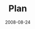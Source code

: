 ---
layout: message
category: message
series: "Rebuild"
title: "Plan"
date: 2008-08-24
audio-description: "The thing that will keep us from pursuing a personal vision is fear. In this talk, Brian Tome discusses how we can begin to overcome the fear that keeps us paralyzed."
audio: "http://s3.amazonaws.com/crossroadsaudiomessages/Rebuild2.mp3"
audio-title: "Rebuild&#58; Plan"
audio-duration: "25&#58;43"
video-description: "Brian Tome shares how fear can keep us from pursuing a personal vision."
video-title: "Rebuild&#58; Plan"
video: "http://s3.amazonaws.com/crossroadsvideomessages/Rebuild2.mp4"
notes-description: " "
notes: "http://www.crossroads.net/players/media/hq/SN_08_23-24_08.pdf "
notes-title: "Rebuild&#58; Plan (Study Notes)"
program-description: ""
program: "http://www.crossroads.net/players/media/hq/0823_24Program.pdf"
program-title: "Rebuild&#58; Plan (Program)"
---